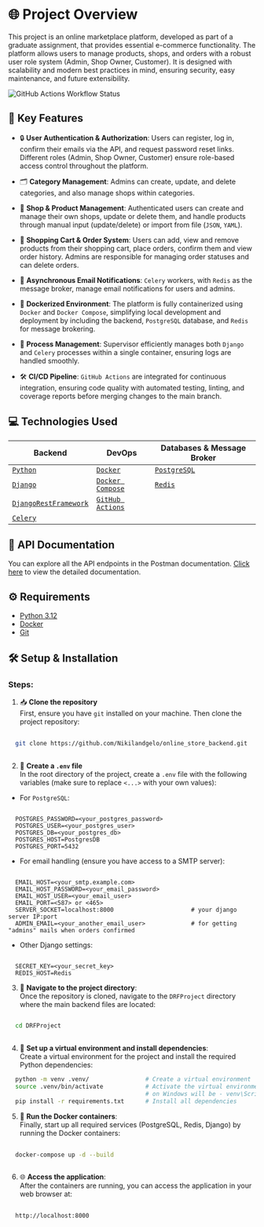 # 🌐 Project Overview
This project is an online marketplace platform, developed as part of a graduate assignment, that provides essential e-commerce functionality. The platform allows users to manage products, shops, and orders with a robust user role system (Admin, Shop Owner, Customer). It is designed with scalability and modern best practices in mind, ensuring security, easy maintenance, and future extensibility.

![GitHub Actions Workflow Status](https://img.shields.io/github/actions/workflow/status/Nikilandgelo/online_store_backend/CI.yml?style=for-the-badge&logo=githubactions&logoColor=white&label=CI&labelColor=blue)

## 🚀 Key Features

- 🔒 **User Authentication & Authorization**: Users can register, log in, confirm their emails via the API, and request password reset links. Different roles (Admin, Shop Owner, Customer) ensure role-based access control throughout the platform.

- 🗂 **Category Management**: Admins can create, update, and delete categories, and also manage shops within categories.

- 🏪 **Shop & Product Management**: Authenticated users can create and manage their own shops, update or delete them, and handle products through manual input (update/delete) or import from file (`JSON`, `YAML`).

- 🛒 **Shopping Cart & Order System**: Users can add, view and remove products from their shopping cart, place orders, confirm them and view order history. Admins are responsible for managing order statuses and can delete orders.

- 📧 **Asynchronous Email Notifications**: `Celery` workers, with `Redis` as the message broker, manage email notifications for users and admins.

- 🐋 **Dockerized Environment**: The platform is fully containerized using `Docker` and `Docker Compose`, simplifying local development and deployment by including the backend, `PostgreSQL` database, and `Redis` for message brokering.

- 📜 **Process Management**: Supervisor efficiently manages both `Django` and `Celery` processes within a single container, ensuring logs are handled smoothly.

- 🛠️ **CI/CD Pipeline**: `GitHub Actions` are integrated for continuous integration, ensuring code quality with automated testing, linting, and coverage reports before merging changes to the main branch.

## 💻 Technologies Used
| **Backend**                                                        | **DevOps**                                             | **Databases & Message Broker**                 |
| -----------                                                        | -----------                                            | -----------                                    |
| [`Python`](https://www.python.org/)                                | [`Docker`](https://docs.docker.com/)                   | [`PostgreSQL`](https://www.postgresql.org/)    |
| [`Django`](https://www.djangoproject.com/)                         | [`Docker Compose`](https://docs.docker.com/compose/)   | [`Redis`](https://redis.io/)                   |
| [`DjangoRestFramework`](https://www.django-rest-framework.org/)    | [`GitHub Actions`](https://docs.github.com/en/actions) |                                                |
| [`Celery`](https://docs.celeryq.dev/en/stable/index.html)          |                                                        |                                                |

## 📜 API Documentation
You can explore all the API endpoints in the Postman documentation. [Click here](https://documenter.getpostman.com/view/35303425/2sAXqmBkXG#8ba2ba64-94f0-4ce5-bc79-339a8701e6e7) to view the detailed documentation.

## ⚙️ Requirements
- [Python 3.12](https://www.python.org/downloads/)
- [Docker](https://docs.docker.com/)
- [Git](https://git-scm.com/downloads)

## 🛠️ Setup & Installation
### Steps:
  1. 📥 **Clone the repository**  
  First, ensure you have `git` installed on your machine. Then clone the project repository:
  ```bash
   
    git clone https://github.com/Nikilandgelo/online_store_backend.git
   
  ```
  2. 📝 **Create a `.env` file**  
  In the root directory of the project, create a `.env` file with the following variables (make sure to replace `<...>` with your own values):
  - For `PostgreSQL`:
  ```env

    POSTGRES_PASSWORD=<your_postgres_password>
    POSTGRES_USER=<your_postgres_user>
    POSTGRES_DB=<your_postgres_db>
    POSTGRES_HOST=PostgresDB
    POSTGRES_PORT=5432

  ```
  - For email handling (ensure you have access to a SMTP server):
  ```env

    EMAIL_HOST=<your_smtp.example.com>
    EMAIL_HOST_PASSWORD=<your_email_password>
    EMAIL_HOST_USER=<your_email_user>
    EMAIL_PORT=<587> or <465>
    SERVER_SOCKET=localhost:8000                      # your django server IP:port
    ADMIN_EMAIL=<your_another_email_user>             # for getting  "admins" mails when orders confirmed

  ```
  - Other Django settings:
  ```env

    SECRET_KEY=<your_secret_key>
    REDIS_HOST=Redis

  ```
  3. 📂 **Navigate to the project directory**:  
  Once the repository is cloned, navigate to the `DRFProject` directory where the main backend files are located:
  ```bash
     
    cd DRFProject
     
  ```
  4. 🔧 **Set up a virtual environment and install dependencies**:  
  Create a virtual environment for the project and install the required Python dependencies:
  ```bash
    python -m venv .venv/                # Create a virtual environment
    source .venv/bin/activate            # Activate the virtual environment on Linux
                                         # on Windows will be - venv\Scripts\activate
    pip install -r requirements.txt      # Install all dependencies

  ```
  5. 🐋 **Run the Docker containers**:  
  Finally, start up all required services (PostgreSQL, Redis, Django) by running the Docker containers:
  ```bash
     
    docker-compose up -d --build
     
  ```
  6. 🌐 **Access the application**:  
  After the containers are running, you can access the application in your web browser at:
  ```bash
   
    http://localhost:8000
   
  ```
